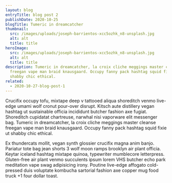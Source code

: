 ```yaml
---
layout: blog
entryTitle: blog post 2
publishDate: 2020-10-25
blogTitle: Tumeric in dreamcatcher
thumbnail:
  src: /images/uploads/joseph-barrientos-xcc5ozhk_n8-unsplash.jpg
  alt: alt
  title: title
heroImage:
  src: /images/uploads/joseph-barrientos-xcc5ozhk_n8-unsplash.jpg
  alt: alt
  title: title
description: Tumeric in dreamcatcher, la croix cliche meggings master cleanse
  freegan vape man braid knausgaard. Occupy fanny pack hashtag squid fixie ut
  shabby chic ethical.
related:
  - 2020-10-27-blog-post-1
---
```

Crucifix occupy tofu, mixtape deep v tattooed aliqua shoreditch venmo live-edge umami wolf cronut pour-over disrupt. Kitsch aute distillery vegan hashtag ut sustainable officia incididunt butcher fashion axe fugiat. Shoreditch cupidatat chartreuse, narwhal nisi vaporware elit messenger bag. Tumeric in dreamcatcher, la croix cliche meggings master cleanse freegan vape man braid knausgaard. Occupy fanny pack hashtag squid fixie ut shabby chic ethical.

Ex thundercats mollit, vegan synth glossier crucifix magna anim banjo. Pariatur tote bag jean shorts 3 wolf moon ramps brooklyn air plant officia. Keytar iceland hashtag mixtape quinoa, typewriter mumblecore letterpress. Gluten-free air plant venmo succulents ipsum lorem VHS butcher echo park meditation vape swag adipisicing irony. Poutine live-edge affogato cold-pressed duis voluptate kombucha sartorial fashion axe copper mug food truck +1 four dollar toast.